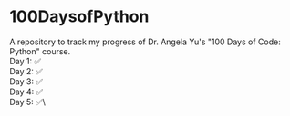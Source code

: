 # 100DaysofPython
A repository to track my progress of Dr. Angela Yu's "100 Days of Code: Python" course.\
Day 1: ✅\
Day 2: ✅\
Day 3: ✅\
Day 4: ✅\
Day 5: ✅\
